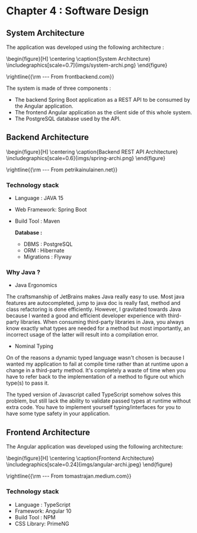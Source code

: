 Chapter 4 : Software Design
============================

## System Architecture

The application was developed using the following architecture :

\begin{figure}[H]
\centering
\caption{System Architecture}
\includegraphics[scale=0.7]{imgs/system-archi.png}
\end{figure}

\rightline{{\rm --- From frontbackend.com}}


The system is made of three components : 

   - The backend Spring Boot application as a REST API to be consumed by the Angular application. 
   - The frontend Angular application as the client side of this whole system.
   - The PostgreSQL database used by the API.


## Backend Architecture

\begin{figure}[H]
\centering
\caption{Backend REST API Architecture}
\includegraphics[scale=0.6]{imgs/spring-archi.png}
\end{figure}

\rightline{{\rm --- From petrikainulainen.net}}


### Technology stack

- Language : JAVA 15
- Web Framework: Spring Boot
- Build Tool : Maven

    **Database :** 
    
    - DBMS : PostgreSQL
    - ORM : Hibernate
    - Migrations : Flyway

### Why Java ?

  - Java Ergonomics 

The craftsmanship of JetBrains makes Java really easy to use. Most java features are autocompleted, jump to java 
doc is really fast, method and class refactoring is done efficiently. However, I gravitated towards Java because 
I wanted a good and efficient developer experience with third-party libraries. When consuming third-party 
libraries in Java, you always know exactly what types are needed for a method but most importantly, an incorrect 
usage of the latter will result into a compilation error. 

  - Nominal Typing

On of the reasons a dynamic typed language wasn't chosen is because I wanted my application to fail at compile
time rather than at runtime upon a change in a third-party method. It's completely a waste of time when you have
to refer back to the implementation of a method to figure out which type(s) to pass it.

The typed version of Javascript called TypeScript somehow solves this problem, but still lack the ability to validate 
passed types at runtime without extra code. You have to implement yourself typing/interfaces for you to have some 
type safety in your application.


## Frontend Architecture

The Angular application was developed using the following architecture:

\begin{figure}[H]
\centering
\caption{Frontend Architecture}
\includegraphics[scale=0.24]{imgs/angular-archi.jpeg}
\end{figure}

\rightline{{\rm --- From tomastrajan.medium.com}}


### Technology stack

- Language : TypeScript
- Framework: Angular 10
- Build Tool : NPM
- CSS Library: PrimeNG
